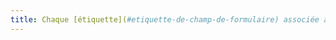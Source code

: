 ```yaml
---
title: Chaque [étiquette](#etiquette-de-champ-de-formulaire) associée à un [champ de formulaire](#champ-de-saisie-de-formulaire) ayant la même fonction et répétée dans un ensemble de pages est-elle [cohérente](#etiquettes-coherentes) ?
---
```

